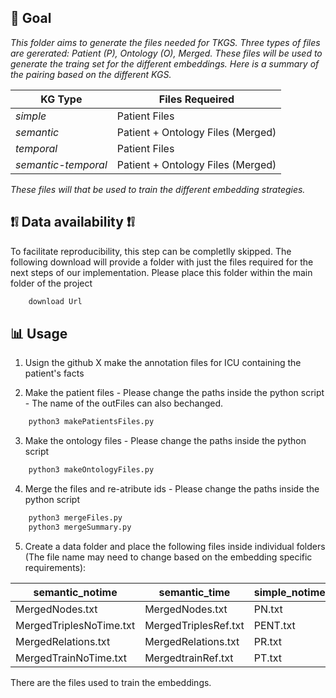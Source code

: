 ## 🎯 Goal
_This folder aims to generate the files needed for TKGS. Three types of files are gererated: Patient (P), Ontology (O), Merged. These files will be used to generate the traing set for the different embeddings. Here is a summary of the pairing based on the different KGS._

| KG Type | Files Requeired 
|-----------|-----------|
| _simple_ | Patient Files | 
| _semantic_ | Patient + Ontology Files (Merged)| 
| _temporal_ | Patient Files|
| _semantic-temporal_| Patient + Ontology Files (Merged)|

_These files will that be used to train the different embedding strategies._

## **❗️❕ Data availability ❗️❕**

To facilitate reproducibility, this step can be completlly skipped. The following download will provide a folder with just the files required for the next steps of our implementation. Please place this folder within the main folder of the project

````python
    download Url
````

## **📊 Usage**

1. Usign the github X make the annotation files for ICU containing the patient's facts

2. Make the patient files - Please change the paths inside the python script - The name of the outFiles can also bechanged.
````python
    python3 makePatientsFiles.py
````

3. Make the ontology files - Please change the paths inside the python script
````python
    python3 makeOntologyFiles.py
````

4. Merge the files and re-atribute ids - Please change the paths inside the python script
````python
    python3 mergeFiles.py
    python3 mergeSummary.py
````

5. Create a data folder and place the following files inside individual folders (The file name may need to change based on the embedding specific requirements):

| semantic_notime | semantic_time | simple_notime | simple_time 
|-----------|-----------|-----------|-----------|
| MergedNodes.txt| MergedNodes.txt | PN.txt| PN.txt|
| MergedTriplesNoTime.txt | MergedTriplesRef.txt | PENT.txt| PREF.txt|
| MergedRelations.txt | MergedRelations.txt | PR.txt| PR.txt|
| MergedTrainNoTime.txt| MergedtrainRef.txt | PT.txt| PREFT.txt|

There are the files used to train the embeddings.